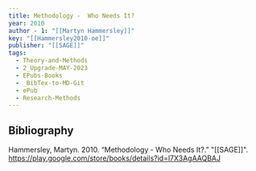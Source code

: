 ```yaml
---
title: Methodology -  Who Needs It?
year: 2010
author - 1: "[[Martyn Hammersley]]"
key: "[[Hammersley2010-oe]]"
publisher: "[[SAGE]]"
tags:
  - Theory-and-Methods
  - 2_Upgrade-MAY-2023
  - EPubs-Books
  - _BibTex-to-MD-Git
  - ePub
  - Research-Methods
---
```


## Bibliography
Hammersley, Martyn. 2010. “Methodology -  Who Needs It?.” "[[SAGE]]". https://play.google.com/store/books/details?id=l7X3AgAAQBAJ